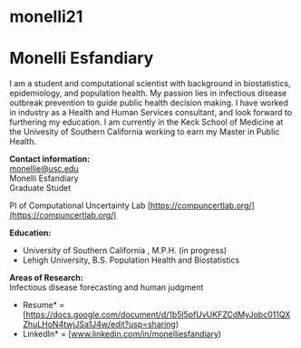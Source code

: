 # monelli21
# Monelli Esfandiary

I am a student and computational scientist with background in biostatistics, epidemiology, and population health. My passion lies in infectious disease outbreak prevention to guide public health decision making. I have worked in industry as a Health and Human Services consultant, and look forward to furthering my education. I am currently in the Keck School of Medicine at the Univesity of Southern California working to earn my Master in Public Health.

**Contact information:**   
monellie@usc.edu   
Monelli Esfandiary   
Graduate Studet

PI of Computational Uncertainty Lab 
[https://compuncertlab.org/](https://compuncertlab.org/)

**Education:**   
* University of Southern California , M.P.H. (in progress)
* Lehigh University, B.S. Population Health and Biostatistics

**Areas of Research:**   
Infectious disease forecasting and human judgment

* Resume* = [https://docs.google.com/document/d/1b5l5pfUvUKFZCdMyJobc011QXZhuLHoN4twjJSa1J4w/edit?usp=sharing)
* LinkedIn* = [www.linkedin.com/in/monelliesfandiary)
